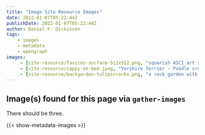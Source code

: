 ```yaml
---
title: "Image Site Resource Images"
date: 2022-01-07T05:22:44Z
publishDate: 2022-01-07T05:22:44Z
author: Daniel F. Dickinson
tags:
    - images
    - metadata
    - opengraph
images:
     - [site-resource/favicon-ascface-512x512.png, "squarish ASCI art smiley"]
     - [site-resource/cappy-on-bed.jpeg, "Yorshire Terrier - Poodle cross (dog) on duvet on bed"]
     - [site-resource/backgarden-tulips+rocks.png, "a rock garden with tulips and rust coloured plants in bloom"]
---
```


## Image(s) found for this page via ``gather-images``

There should be three.

{{< show-metadata-images >}}
